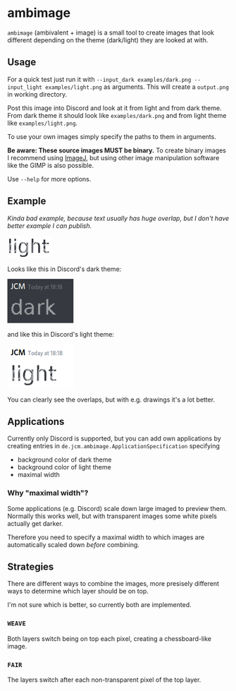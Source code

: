 # ambimage

``ambimage`` (ambivalent + image) is a small tool to create images that look different 
depending on the theme (dark/light) they are looked at with. 

## Usage

For a quick test just run it with ``--input_dark examples/dark.png --input_light examples/light.png`` as arguments. This will create a ``output.png`` in working directory.

Post this image into Discord and look at it from light and from dark theme.
From dark theme it should look like ``examples/dark.png`` and from light theme like ``examples/light.png``.

To use your own images simply specify the paths to them in arguments.

**Be aware: These source images MUST be binary.**
To create binary images I recommend using [ImageJ](https://imagej.nih.gov/ij/), but using other image manipulation software like the GIMP is also possible.

Use ``--help`` for more options.

## Example

*Kinda bad example, 
because text usually has huge overlap, 
but I don't have better example I can publish.*

![](examples/dark_light.png)

Looks like this in Discord's dark theme:

![](examples/screenshot_dark.png)

and like this in Discord's light theme:

![](examples/screenshot_light.png)

You can clearly see the overlaps,
but with e.g. drawings it's a lot better.

## Applications

Currently only Discord is supported, but you can add own applications by creating entries in ``de.jcm.ambimage.ApplicationSpecification`` specifying

- background color of dark theme
- background color of light theme
- maximal width

### Why "maximal width"?

Some applications (e.g. Discord) scale down large imaged to preview them. Normally this works well, but with transparent images some white pixels actually get darker.

Therefore you need to specify a maximal width to which images are automatically scaled down *before* combining.

## Strategies

There are different ways to combine the images, more presisely different ways to determine which layer should be on top.

I'm not sure which is better, so currently both are implemented.

### ``WEAVE``

Both layers switch being on top each pixel, creating a chessboard-like image.

### ``FAIR``

The layers switch after each non-transparent pixel of the top layer.
